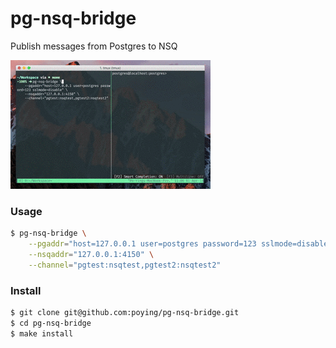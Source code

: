 # pg-nsq-bridge

Publish messages from Postgres to NSQ

![](./screen.gif)

### Usage

```bash
$ pg-nsq-bridge \
    --pgaddr="host=127.0.0.1 user=postgres password=123 sslmode=disable" \
    --nsqaddr="127.0.0.1:4150" \
    --channel="pgtest:nsqtest,pgtest2:nsqtest2"
```

### Install

```bash
$ git clone git@github.com:poying/pg-nsq-bridge.git
$ cd pg-nsq-bridge
$ make install
```